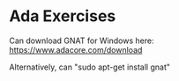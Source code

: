 # Ada Exercises
Can download GNAT for Windows here: https://www.adacore.com/download

Alternatively, can "sudo apt-get install gnat"
